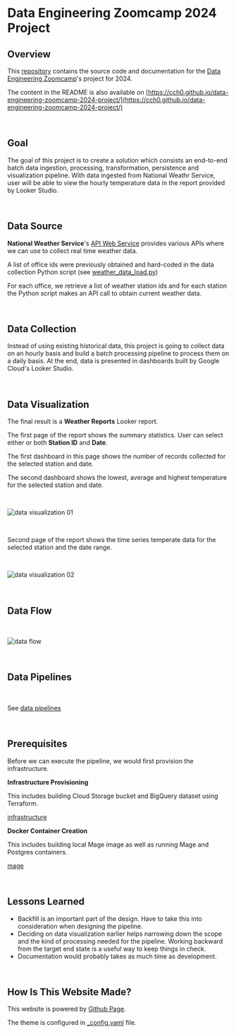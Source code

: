 # Data Engineering Zoomcamp 2024 Project

## Overview

This [repository](https://github.com/cch0/data-engineering-zoomcamp-2024-project) contains the source code and documentation for the [Data Engineering Zoomcamp](https://github.com/DataTalksClub/data-engineering-zoomcamp)'s project for 2024.

The content in the README is also available on [https://cch0.github.io/data-engineering-zoomcamp-2024-project/](https://cch0.github.io/data-engineering-zoomcamp-2024-project/)

<br>

## Goal

The goal of this project is to create a solution which consists an end-to-end batch data ingestion, processing, transformation, persistence and visualization pipeline. With data ingested from National Weathr Service, user will be able to view the hourly temperature data in the report provided by Looker Studio.


<br>

## Data Source

**National Weather Service**'s [API Web Service](https://www.weather.gov/documentation/services-web-api#/default/radar_station) provides various APIs where we can use to collect real time weather data.

A list of office ids were previously obtained and hard-coded in the data collection Python script (see [weather_data_load.py](./src/weather_data_loader.py))

For each office, we retrieve a list of weather station ids and for each station the Python script makes an API call to obtain current weather data.

<br>

## Data Collection

Instead of using existing historical data, this project is going to collect data on an hourly basis and build a batch processing pipeline to process them on a daily basis. At the end, data is presented in dashboards built by Google Cloud's Looker Studio.



<br>

## Data Visualization

The final result is a **Weather Reports** Looker report.

The first page of the report shows the summary statistics. User can select either or both **Station ID** and **Date**.

The first dashboard in this page shows the number of records collected for the selected station and date.

The second dashboard shows the lowest, average and highest temperature for the selected station and date.

<br>

![data visualization 01](./docs/data_visualization_01.png)

<br>

Second page of the report shows the time series temperate data for the selected station and the date range.

<br>


![data visualization 02](./docs/data_visualization_02.png)

<br>


## Data Flow

<br>

![data flow](./docs/data_flow.svg)

<br>

## Data Pipelines

<br>

See [data pipelines](./docs/pipeline.md)

<br>



## Prerequisites

Before we can execute the pipeline, we would first provision the infrastructure.

**Infrastructure Provisioning**

This includes building Cloud Storage bucket and BigQuery dataset using Terraform.


[infrastructure](./docs/infra.md)


**Docker Container Creation**

This includes building local Mage image as well as running Mage and Postgres containers.


[mage](./docs/mage.md)

<br>

## Lessons Learned

- Backfill is an important part of the design. Have to take this into consideration when designing the pipeline.
- Deciding on data visualization earlier helps narrowing down the scope and the kind of processing needed for the pipeline. Working backward from the target end state is a useful way to keep things in check.
- Documentation would probably takes as much time as development.


<br>

## How Is This Website Made?

This website is powered by [Github Page](https://pages.github.com/).

The theme is configured in [_config.yaml](./_config.yaml) file.


<br>
